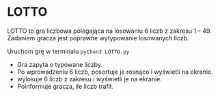 # LOTTO

LOTTO to gra liczbowa polegająca na losowaniu 6 liczb z zakresu 1 – 49. Zadaniem gracza jest poprawne wytypowanie losowanych liczb.

Uruchom grę w terminalu  `python3 LOTTO.py`

* Gra zapyta o typowane liczby.
* Po wprowadzeniu 6 liczb, posortuje je rosnąco i wyświetli na ekranie.
* wylosuje 6 liczb z zakresu i wyświetli je na ekranie.
* Poinformuje gracza, ile liczb trafił.